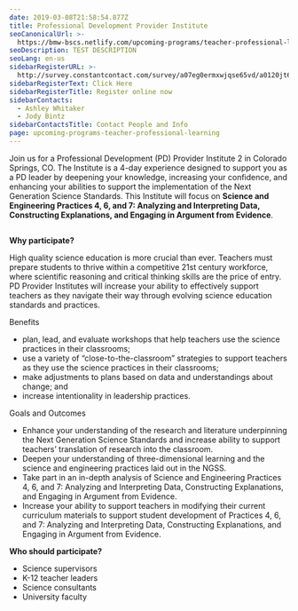 ```yaml
---
date: 2019-03-08T21:58:54.877Z
title: Professional Development Provider Institute
seoCanonicalUrl: >-
  https://bmw-bscs.netlify.com/upcoming-programs/teacher-professional-learning/professional-development-provider-institute
seoDescription: TEST DESCRIPTION
seoLang: en-us
sidebarRegisterURL: >-
  http://survey.constantcontact.com/survey/a07eg0ermxwjqse65vd/a0120jt62zew3/questions
sidebarRegisterText: Click Here
sidebarRegisterTitle: Register online now
sidebarContacts:
  - Ashley Whitaker
  - Jody Bintz
sidebarContactsTitle: Contact People and Info
page: upcoming-programs-teacher-professional-learning
---
```

Join us for a Professional Development (PD) Provider Institute 2 in Colorado Springs, CO. The Institute is a 4-day experience designed to support you as a PD leader by deepening your knowledge, increasing your confidence, and enhancing your abilities to support the implementation of the Next Generation Science Standards. This Institute will focus on **Science and Engineering Practices 4, 6, and 7: Analyzing and Interpreting Data, Constructing Explanations, and Engaging in Argument from Evidence**.

## 

**Why participate?**

High quality science education is more crucial than ever. Teachers must prepare students to thrive within a competitive 21st century workforce, where scientific reasoning and critical thinking skills are the price of entry. PD Provider Institutes will increase your ability to effectively support teachers as they navigate their way through evolving science education standards and practices.

Benefits

* plan, lead, and evaluate workshops that help teachers use the science practices in their classrooms;
* use a variety of “close-to-the-classroom” strategies to support teachers as they use the science practices in their classrooms;
* make adjustments to plans based on data and understandings about change; and
* increase intentionality in leadership practices.

Goals and Outcomes

* Enhance your understanding of the research and literature underpinning the Next Generation Science Standards and increase ability to support teachers’ translation of research into the classroom.
* Deepen your understanding of three-dimensional learning and the science and engineering practices laid out in the NGSS.
* Take part in an in-depth analysis of Science and Engineering Practices 4, 6, and 7: Analyzing and Interpreting Data, Constructing Explanations, and Engaging in Argument from Evidence.
* Increase your ability to support teachers in modifying their current curriculum materials to support student development of Practices 4, 6, and 7: Analyzing and Interpreting Data, Constructing Explanations, and Engaging in Argument from Evidence.

**Who should participate?**

* Science supervisors
* K-12 teacher leaders
* Science consultants
* University faculty
